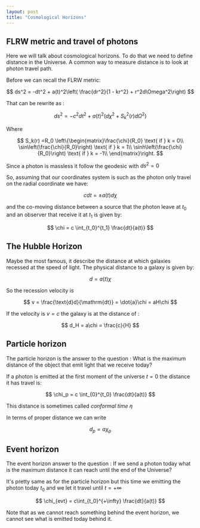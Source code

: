```yaml
---
layout: post
title: "Cosmological Horizons"
---
```


## FLRW metric and travel of photons

Here we will talk about cosmological horizons. To do that we need to define distance in the Universe. A common way to measure distance is to look at photon travel path.

Before we can recall the FLRW metric:

$$ ds^2 = -dt^2 + a(t)^2\left( \frac{dr^2}{1 - kr^2}  + r^2d\Omega^2\right) $$

That can be rewrite as :

$$ ds^2 = -c^2dt^2 + a(t)^2\left(d\chi^2 + S_k^2(r) d\Omega^2\right) $$

Where

$$ S_k(r) =R_0 \left\{\begin{matrix}\frac{\chi}{R_0} \text{ if } k = 0\\
                 \sin\left(\frac{\chi}{R_0}\right) \text{ if } k = 1\\
                  \sinh\left(\frac{\chi}{R_0}\right) \text{ if } k = -1\\
				\end{matrix}\right. $$

Since a photon is massless it follow the geodesic with $ds^2 = 0$

So, assuming that our coordinates system is such as the photon only travel on the radial coordinate we have:

$$ cdt = \pm a(t) d\chi $$

and the co-moving distance between a source that the photon leave at $t_0$ and an observer that receive it at $t_1$ is given by:

$$ \chi = c \int_{t_0}^{t_1} \frac{dt}{a(t)} $$

## The Hubble Horizon

Maybe the most famous, it describe the distance at which galaxies recessed at the speed of light. The physical distance to a galaxy is given by:

$$ d = a(t)\chi $$

So the recession velocity is

$$ v = \frac{\text{d}d}{\mathrm{dt}} = \dot{a}\chi = aH\chi $$

If the velocity is $v = c$ the galaxy is at the distance of :

$$ d_H = a\chi = \frac{c}{H} $$

## Particle horizon

The particle horizon is the answer to the question :  What is the maximum distance of the object that emit light that we receive today?

If a photon is emitted at the first moment of the universe $t = 0$ the distance it has travel is:

$$ \chi_p = c \int_{0}^{t_0} \frac{dt}{a(t)} $$


This distance is sometimes called *conformal time* $\eta$

In terms of proper distance we can write

$$ d_p = a\chi_p $$

## Event horizon

The event horizon answer to the question : If we send a photon today what is the maximum distance it can reach until the end of the Universe?

It's pretty same as for the particle horizon but this time we emitting the photon today $t_0$ and we let it travel until $t = +\infty$

$$ \chi_{evt} = c\int_{t_0}^{+\infty} \frac{dt}{a(t)} $$

Note that as we cannot reach something behind the event horizon, we cannot see what is emitted today behind it.
